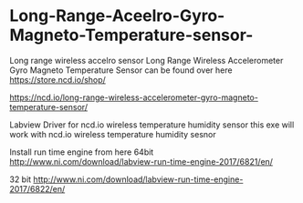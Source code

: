 # Long-Range-Aceelro-Gyro-Magneto-Temperature-sensor-
Long range wireless accelro sensor
Long Range Wireless Accelerometer Gyro Magneto Temperature Sensor can be found over here https://store.ncd.io/shop/

https://ncd.io/long-range-wireless-accelerometer-gyro-magneto-temperature-sensor/

Labview Driver for ncd.io wireless temperature humidity sensor this exe will work with ncd.io wireless temperature humidity sesnor

Install run time engine from here 64bit http://www.ni.com/download/labview-run-time-engine-2017/6821/en/

32 bit http://www.ni.com/download/labview-run-time-engine-2017/6822/en/

